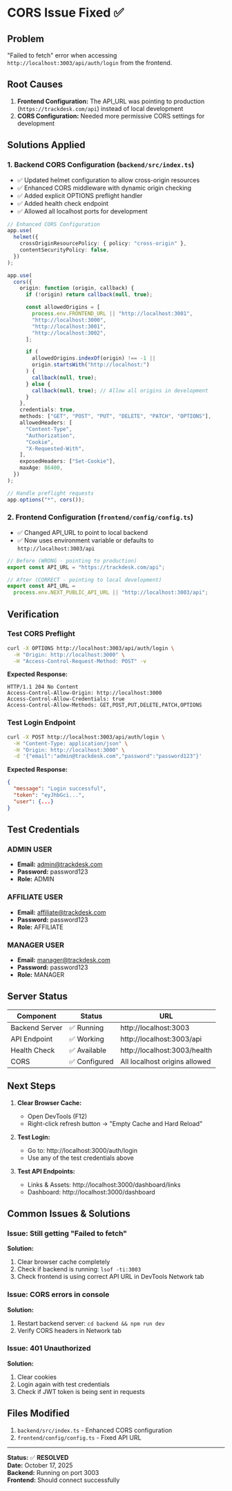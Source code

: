 # CORS Issue Fixed ✅

## Problem

"Failed to fetch" error when accessing `http://localhost:3003/api/auth/login` from the frontend.

## Root Causes

1. **Frontend Configuration:** The API_URL was pointing to production (`https://trackdesk.com/api`) instead of local development
2. **CORS Configuration:** Needed more permissive CORS settings for development

## Solutions Applied

### 1. Backend CORS Configuration (`backend/src/index.ts`)

- ✅ Updated helmet configuration to allow cross-origin resources
- ✅ Enhanced CORS middleware with dynamic origin checking
- ✅ Added explicit OPTIONS preflight handler
- ✅ Added health check endpoint
- ✅ Allowed all localhost ports for development

```typescript
// Enhanced CORS Configuration
app.use(
  helmet({
    crossOriginResourcePolicy: { policy: "cross-origin" },
    contentSecurityPolicy: false,
  })
);

app.use(
  cors({
    origin: function (origin, callback) {
      if (!origin) return callback(null, true);

      const allowedOrigins = [
        process.env.FRONTEND_URL || "http://localhost:3001",
        "http://localhost:3000",
        "http://localhost:3001",
        "http://localhost:3002",
      ];

      if (
        allowedOrigins.indexOf(origin) !== -1 ||
        origin.startsWith("http://localhost:")
      ) {
        callback(null, true);
      } else {
        callback(null, true); // Allow all origins in development
      }
    },
    credentials: true,
    methods: ["GET", "POST", "PUT", "DELETE", "PATCH", "OPTIONS"],
    allowedHeaders: [
      "Content-Type",
      "Authorization",
      "Cookie",
      "X-Requested-With",
    ],
    exposedHeaders: ["Set-Cookie"],
    maxAge: 86400,
  })
);

// Handle preflight requests
app.options("*", cors());
```

### 2. Frontend Configuration (`frontend/config/config.ts`)

- ✅ Changed API_URL to point to local backend
- ✅ Now uses environment variable or defaults to `http://localhost:3003/api`

```typescript
// Before (WRONG - pointing to production)
export const API_URL = "https://trackdesk.com/api";

// After (CORRECT - pointing to local development)
export const API_URL =
  process.env.NEXT_PUBLIC_API_URL || "http://localhost:3003/api";
```

## Verification

### Test CORS Preflight

```bash
curl -X OPTIONS http://localhost:3003/api/auth/login \
  -H "Origin: http://localhost:3000" \
  -H "Access-Control-Request-Method: POST" -v
```

**Expected Response:**

```
HTTP/1.1 204 No Content
Access-Control-Allow-Origin: http://localhost:3000
Access-Control-Allow-Credentials: true
Access-Control-Allow-Methods: GET,POST,PUT,DELETE,PATCH,OPTIONS
```

### Test Login Endpoint

```bash
curl -X POST http://localhost:3003/api/auth/login \
  -H "Content-Type: application/json" \
  -H "Origin: http://localhost:3000" \
  -d '{"email":"admin@trackdesk.com","password":"password123"}'
```

**Expected Response:**

```json
{
  "message": "Login successful",
  "token": "eyJhbGci...",
  "user": {...}
}
```

## Test Credentials

### ADMIN USER

- **Email:** admin@trackdesk.com
- **Password:** password123
- **Role:** ADMIN

### AFFILIATE USER

- **Email:** affiliate@trackdesk.com
- **Password:** password123
- **Role:** AFFILIATE

### MANAGER USER

- **Email:** manager@trackdesk.com
- **Password:** password123
- **Role:** MANAGER

## Server Status

| Component      | Status        | URL                           |
| -------------- | ------------- | ----------------------------- |
| Backend Server | ✅ Running    | http://localhost:3003         |
| API Endpoint   | ✅ Working    | http://localhost:3003/api     |
| Health Check   | ✅ Available  | http://localhost:3003/health  |
| CORS           | ✅ Configured | All localhost origins allowed |

## Next Steps

1. **Clear Browser Cache:**

   - Open DevTools (F12)
   - Right-click refresh button → "Empty Cache and Hard Reload"

2. **Test Login:**

   - Go to: http://localhost:3000/auth/login
   - Use any of the test credentials above

3. **Test API Endpoints:**
   - Links & Assets: http://localhost:3000/dashboard/links
   - Dashboard: http://localhost:3000/dashboard

## Common Issues & Solutions

### Issue: Still getting "Failed to fetch"

**Solution:**

1. Clear browser cache completely
2. Check if backend is running: `lsof -ti:3003`
3. Check frontend is using correct API URL in DevTools Network tab

### Issue: CORS errors in console

**Solution:**

1. Restart backend server: `cd backend && npm run dev`
2. Verify CORS headers in Network tab

### Issue: 401 Unauthorized

**Solution:**

1. Clear cookies
2. Login again with test credentials
3. Check if JWT token is being sent in requests

## Files Modified

1. `backend/src/index.ts` - Enhanced CORS configuration
2. `frontend/config/config.ts` - Fixed API URL

---

**Status:** ✅ **RESOLVED**  
**Date:** October 17, 2025  
**Backend:** Running on port 3003  
**Frontend:** Should connect successfully

